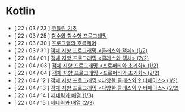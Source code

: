 # Kotlin
- [ 22 / 03 / 23 ] [코틀린 기초](https://velog.io/@zzangdd/TIL-%EC%BD%94%ED%8B%80%EB%A6%B0-%EA%B8%B0%EC%B4%88)
- [ 22 / 03 / 25 ] [함수와 함수형 프로그래밍](https://velog.io/@zzangdd/TIL-%ED%95%A8%EC%88%98%EC%99%80-%ED%95%A8%EC%88%98%ED%98%95-%ED%94%84%EB%A1%9C%EA%B7%B8%EB%9E%98%EB%B0%8D)
- [ 22 / 03 / 30 ] [프로그램의 흐름제어](https://velog.io/@zzangdd/TIL-%ED%94%84%EB%A1%9C%EA%B7%B8%EB%9E%A8%EC%9D%98-%ED%9D%90%EB%A6%84%EC%A0%9C%EC%96%B4)
- [ 22 / 03 / 31 ] [객체 지향 프로그래밍 <클래스와 객체> (1/2)](https://velog.io/@zzangdd/TIL-%EA%B0%9D%EC%B2%B4-%EC%A7%80%ED%96%A5-%ED%94%84%EB%A1%9C%EA%B7%B8%EB%9E%98%EB%B0%8D-%ED%81%B4%EB%9E%98%EC%8A%A4%EC%99%80-%EA%B0%9D%EC%B2%B4)
- [ 22 / 04 / 01 ] [객체 지향 프로그래밍 <클래스와 객체> (2/2)](https://velog.io/@zzangdd/TIL-%EA%B0%9D%EC%B2%B4-%EC%A7%80%ED%96%A5-%ED%94%84%EB%A1%9C%EA%B7%B8%EB%9E%98%EB%B0%8D-%ED%81%B4%EB%9E%98%EC%8A%A4%EC%99%80-%EA%B0%9D%EC%B2%B4-22)
- [ 22 / 04 / 03 ] [객체 지향 프로그래밍 <프로퍼티와 초기화> (1/2)](https://velog.io/@zzangdd/TIL-%ED%94%84%EB%A1%9C%ED%8D%BC%ED%8B%B0%EC%99%80-%EC%B4%88%EA%B8%B0%ED%99%94)
- [ 22 / 04 / 04 ] [객체 지향 프로그래밍 <프로퍼티와 초기화> (2/2)](https://velog.io/@zzangdd/TIL-%EA%B0%9D%EC%B2%B4-%EC%A7%80%ED%96%A5-%ED%94%84%EB%A1%9C%EA%B7%B8%EB%9E%98%EB%B0%8D-%ED%94%84%EB%A1%9C%ED%8D%BC%ED%8B%B0%EC%99%80-%EC%B4%88%EA%B8%B0%ED%99%94-22)
- [ 22 / 04 / 12 ] [객체 지향 프로그래밍 <다양한 클래스와 인터페이스> (1/2)](https://velog.io/@zzangdd/TIL-%EB%8B%A4%EC%96%91%ED%95%9C-%ED%81%B4%EB%9E%98%EC%8A%A4%EC%99%80-%EC%9D%B8%ED%84%B0%ED%8E%98%EC%9D%B4%EC%8A%A4)
- [ 22 / 04 / 13 ] [객체 지향 프로그래밍 <다양한 클래스와 인터페이스> (2/2)](https://velog.io/@zzangdd/%EA%B0%9D%EC%B2%B4-%EC%A7%80%ED%96%A5-%ED%94%84%EB%A1%9C%ED%94%84%EB%9E%98%EB%B0%8D-%EB%8B%A4%EC%96%91%ED%95%9C-%ED%81%B4%EB%9E%98%EC%8A%A4%EC%99%80-%EC%9D%B8%ED%84%B0%ED%8E%98%EC%9D%B4%EC%8A%A4-22)
- [ 22 / 04 / 14 ] [제네릭과 배열 (1/3)](https://velog.io/@zzangdd/%EC%A0%9C%EB%84%A4%EB%A6%AD%EA%B3%BC-%EB%B0%B0%EC%97%B4)
- [ 22 / 04 / 15 ] [제네릭과 배열 (2/3)](https://velog.io/@zzangdd/%EC%A0%9C%EB%84%A4%EB%A6%AD%EA%B3%BC-%EB%B0%B0%EC%97%B4-23)
